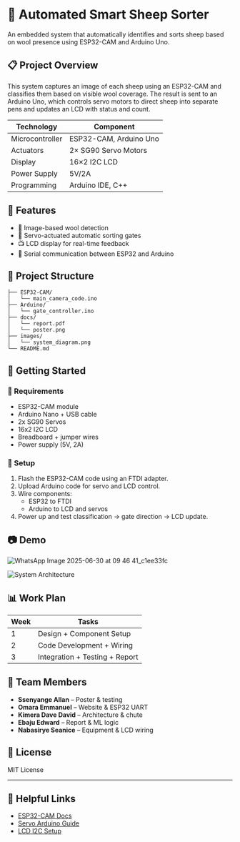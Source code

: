 # 🐑 Automated Smart Sheep Sorter

An embedded system that automatically identifies and sorts sheep based on wool presence using ESP32-CAM and Arduino Uno.

## 📋 Project Overview

This system captures an image of each sheep using an ESP32-CAM and classifies them based on visible wool coverage. The result is sent to an Arduino Uno, which controls servo motors to direct sheep into separate pens and updates an LCD with status and count.

| Technology       | Component               |
|------------------|--------------------------|
| Microcontroller  | ESP32-CAM, Arduino Uno |
| Actuators        | 2× SG90 Servo Motors     |
| Display          | 16×2 I2C LCD             |
| Power Supply     | 5V/2A                    |
| Programming      | Arduino IDE, C++         |

## 🎯 Features

- 🧠 Image-based wool detection
- 🔀 Servo-actuated automatic sorting gates
- 📺 LCD display for real-time feedback
- 💬 Serial communication between ESP32 and Arduino

## 📂 Project Structure

```
├── ESP32-CAM/
│   └── main_camera_code.ino
├── Arduino/
│   └── gate_controller.ino
├── docs/
│   └── report.pdf
│   └── poster.png
├── images/
│   └── system_diagram.png
└── README.md
```

## 🚀 Getting Started

### 🧰 Requirements

- ESP32-CAM module
- Arduino Nano + USB cable
- 2x SG90 Servos
- 16x2 I2C LCD
- Breadboard + jumper wires
- Power supply (5V, 2A)

### 🧪 Setup

1. Flash the ESP32-CAM code using an FTDI adapter.
2. Upload Arduino code for servo and LCD control.
3. Wire components:
   - ESP32 to FTDI
   - Arduino to LCD and servos
4. Power up and test classification → gate direction → LCD update.

## 📷 Demo
![WhatsApp Image 2025-06-30 at 09 46 41_c1ee33fc](https://github.com/user-attachments/assets/3636b40a-2fc2-490b-9378-4c1cac5414bc)


![System Architecture](images/system_diagram.png)

## 📊 Work Plan

| Week | Tasks                            |
|------|----------------------------------|
| 1    | Design + Component Setup         |
| 2    | Code Development + Wiring        |
| 3    | Integration + Testing + Report   |

## 👥 Team Members

- **Ssenyange Allan** – Poster & testing
- **Omara Emmanuel** – Website & ESP32 UART
- **Kimera Dave David** – Architecture & chute
- **Ebaju Edward** – Report & ML logic
- **Nabasirye Seanice** – Equipment & LCD wiring

## 📜 License

MIT License

---

## 📎 Helpful Links

- [ESP32-CAM Docs](https://randomnerdtutorials.com/esp32-cam-video-streaming-web-server-camera-home-surveillance/)
- [Servo Arduino Guide](https://www.arduino.cc/en/Reference/Servo)
- [LCD I2C Setup](https://randomnerdtutorials.com/arduino-display-on-lcd-i2c/)
